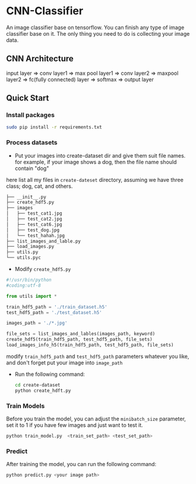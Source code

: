 # CNN-Classifier
An image classifier base on tensorflow. You can finish any type of image classifier base on it. The only thing you need to do is collecting your image data.

## CNN Architecture

input layer => conv layer1 => max pool layer1 => conv layer2 => maxpool layer2 => fc(fully connected) layer => softmax => output layer

## Quick Start

### Install packages

```sh
sudo pip install -r requirements.txt
```

### Process datasets

- Put your images into create-dataset dir and give them suit file names. for example, if your image shows a dog, then the file name should contain "dog"

here list all my files in `create-dateset` directory, assuming we have three class; dog, cat, and others.

  ```sh
  ├── __init__.py
  ├── create_hdf5.py
  ├── images
  │   ├── test_cat1.jpg
  │   ├── test_cat2.jpg
  │   ├── test_cat6.jpg
  │   ├── test_dog.jpg
  │   └── test_hahah.jpg
  ├── list_images_and_lable.py
  ├── load_images.py
  ├── utils.py
  └── utils.pyc
  ```

- Modify `create_hdf5.py`

```python
#!/usr/bin/python
#coding:utf-8

from utils import *

train_hdf5_path = './train_dataset.h5'
test_hdf5_path = './test_dataset.h5'

images_path = './*.jpg'

file_sets = list_images_and_lables(images_path, keyword)
create_hdf5(train_hdf5_path, test_hdf5_path, file_sets)
load_images_info_h5(train_hdf5_path, test_hdf5_path, file_sets)
```

modify `train_hdf5_path` and `test_hdf5_path` parameters whatever you like, and don't forget put your image into `image_path`

- Run the following command:

  ```sh
  cd create-dataset
  python create_hdft.py
  ```


### Train Models

Before you train the model, you can adjust the `minibatch_size` parameter, set it to 1 if you have few images and just want to test it.

```sh
python train_model.py  <train_set_path> <test_set_path>
```

### Predict

After training the model, you can run the following command:

```sh
python predict.py <your image path>
```
